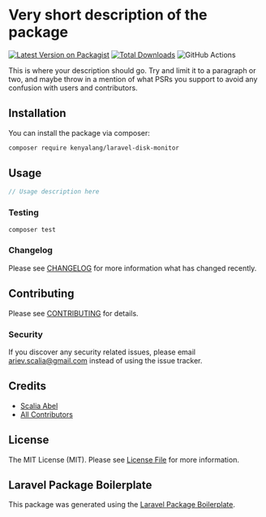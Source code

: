 # Very short description of the package

[![Latest Version on Packagist](https://img.shields.io/packagist/v/kenyalang/laravel-disk-monitor.svg?style=flat-square)](https://packagist.org/packages/kenyalang/laravel-disk-monitor)
[![Total Downloads](https://img.shields.io/packagist/dt/kenyalang/laravel-disk-monitor.svg?style=flat-square)](https://packagist.org/packages/kenyalang/laravel-disk-monitor)
![GitHub Actions](https://github.com/kenyalang/laravel-disk-monitor/actions/workflows/main.yml/badge.svg)

This is where your description should go. Try and limit it to a paragraph or two, and maybe throw in a mention of what PSRs you support to avoid any confusion with users and contributors.

## Installation

You can install the package via composer:

```bash
composer require kenyalang/laravel-disk-monitor
```

## Usage

```php
// Usage description here
```

### Testing

```bash
composer test
```

### Changelog

Please see [CHANGELOG](CHANGELOG.md) for more information what has changed recently.

## Contributing

Please see [CONTRIBUTING](CONTRIBUTING.md) for details.

### Security

If you discover any security related issues, please email ariev.scalia@gmail.com instead of using the issue tracker.

## Credits

-   [Scalia Abel](https://github.com/kenyalang)
-   [All Contributors](../../contributors)

## License

The MIT License (MIT). Please see [License File](LICENSE.md) for more information.

## Laravel Package Boilerplate

This package was generated using the [Laravel Package Boilerplate](https://laravelpackageboilerplate.com).
